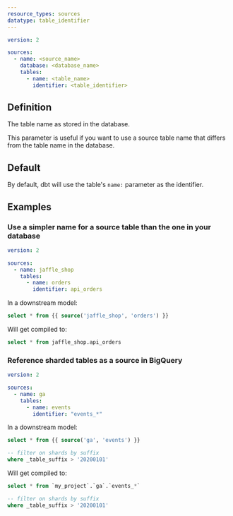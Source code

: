 ```yaml
---
resource_types: sources
datatype: table_identifier
---
```


<File name='models/<filename>.yml'>

```yml
version: 2

sources:
  - name: <source_name>
    database: <database_name>
    tables:
      - name: <table_name>
        identifier: <table_identifier>

```

</File>

## Definition
The table name as stored in the database.

This parameter is useful if you want to use a source table name that differs from the table name in the database.

## Default
By default, dbt will use the table's `name:` parameter as the identifier.

## Examples
### Use a simpler name for a source table than the one in your database

<File name='models/<filename>.yml'>

```yml
version: 2

sources:
  - name: jaffle_shop
    tables:
      - name: orders
        identifier: api_orders

```

</File>


In a downstream model:
```sql
select * from {{ source('jaffle_shop', 'orders') }}
```

Will get compiled to:
```sql
select * from jaffle_shop.api_orders
```

### Reference sharded tables as a source in BigQuery

<File name='models/<filename>.yml'>

```yml
version: 2

sources:
  - name: ga
    tables:
      - name: events
        identifier: "events_*"

```

</File>


In a downstream model:
```sql
select * from {{ source('ga', 'events') }}

-- filter on shards by suffix
where _table_suffix > '20200101'
```

Will get compiled to:
```sql
select * from `my_project`.`ga`.`events_*`

-- filter on shards by suffix
where _table_suffix > '20200101'
```
